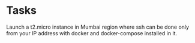 # Tasks
Launch a t2.micro instance in Mumbai region where ssh can be done only from your IP address with docker and docker-compose installed in it.

